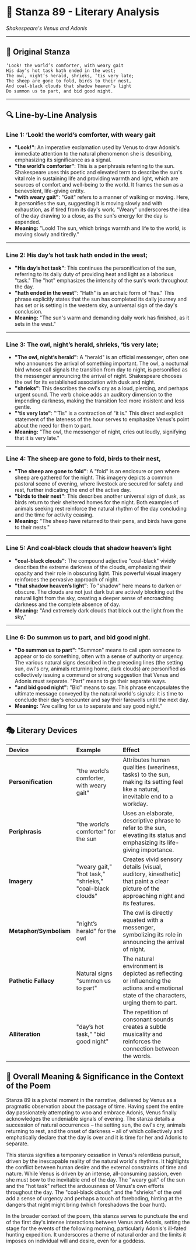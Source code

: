 # 🌹 Stanza 89 - Literary Analysis
*Shakespeare's Venus and Adonis*

---

## 📖 Original Stanza
```
‘Look! the world’s comforter, with weary gait
His day’s hot task hath ended in the west;
The owl, night’s herald, shrieks, ‘tis very late;
The sheep are gone to fold, birds to their nest,    
And coal-black clouds that shadow heaven’s light
Do summon us to part, and bid good night.
```

---

## 🔍 Line-by-Line Analysis

### Line 1: ‘Look! the world’s comforter, with weary gait
*   **"Look!"**: An imperative exclamation used by Venus to draw Adonis's immediate attention to the natural phenomenon she is describing, emphasizing its significance as a signal.
*   **"the world’s comforter"**: This is a periphrasis referring to the sun. Shakespeare uses this poetic and elevated term to describe the sun's vital role in sustaining life and providing warmth and light, which are sources of comfort and well-being to the world. It frames the sun as a benevolent, life-giving entity.
*   **"with weary gait"**: "Gait" refers to a manner of walking or moving. Here, it personifies the sun, suggesting it is moving slowly and with exhaustion, as if tired from its day's work. "Weary" underscores the idea of the day drawing to a close, as the sun's energy for the day is expended.
*   **Meaning:** "Look! The sun, which brings warmth and life to the world, is moving slowly and tiredly."

---

### Line 2: His day’s hot task hath ended in the west;
*   **"His day’s hot task"**: This continues the personification of the sun, referring to its daily duty of providing heat and light as a laborious "task." The "hot" emphasizes the intensity of the sun's work throughout the day.
*   **"hath ended in the west"**: "Hath" is an archaic form of "has." This phrase explicitly states that the sun has completed its daily journey and has set or is setting in the western sky, a universal sign of the day's conclusion.
*   **Meaning:** "The sun's warm and demanding daily work has finished, as it sets in the west."

---

### Line 3: The owl, night’s herald, shrieks, ‘tis very late;
*   **"The owl, night’s herald"**: A "herald" is an official messenger, often one who announces the arrival of something important. The owl, a nocturnal bird whose call signals the transition from day to night, is personified as the messenger announcing the arrival of night. Shakespeare chooses the owl for its established association with dusk and night.
*   **"shrieks"**: This describes the owl's cry as a loud, piercing, and perhaps urgent sound. The verb choice adds an auditory dimension to the impending darkness, making the transition feel more insistent and less gentle.
*   **"‘tis very late"**: "‘Tis" is a contraction of "it is." This direct and explicit statement of the lateness of the hour serves to emphasize Venus's point about the need for them to part.
*   **Meaning:** "The owl, the messenger of night, cries out loudly, signifying that it is very late."

---

### Line 4: The sheep are gone to fold, birds to their nest,
*   **"The sheep are gone to fold"**: A "fold" is an enclosure or pen where sheep are gathered for the night. This imagery depicts a common pastoral scene of evening, where livestock are secured for safety and rest, further indicating the end of the active day.
*   **"birds to their nest"**: This describes another universal sign of dusk, as birds return to their sheltered homes for the night. Both examples of animals seeking rest reinforce the natural rhythm of the day concluding and the time for activity ceasing.
*   **Meaning:** "The sheep have returned to their pens, and birds have gone to their nests."

---

### Line 5: And coal-black clouds that shadow heaven’s light
*   **"coal-black clouds"**: The compound adjective "coal-black" vividly describes the extreme darkness of the clouds, emphasizing their opacity and their role in obscuring light. This powerful visual imagery reinforces the pervasive approach of night.
*   **"that shadow heaven’s light"**: To "shadow" here means to darken or obscure. The clouds are not just dark but are actively blocking out the natural light from the sky, creating a deeper sense of encroaching darkness and the complete absence of day.
*   **Meaning:** "And extremely dark clouds that block out the light from the sky,"

---

### Line 6: Do summon us to part, and bid good night.
*   **"Do summon us to part"**: "Summon" means to call upon someone to appear or to do something, often with a sense of authority or urgency. The various natural signs described in the preceding lines (the setting sun, owl's cry, animals returning home, dark clouds) are personified as collectively issuing a command or strong suggestion that Venus and Adonis must separate. "Part" means to go their separate ways.
*   **"and bid good night"**: "Bid" means to say. This phrase encapsulates the ultimate message conveyed by the natural world's signals: it is time to conclude their day's encounter and say their farewells until the next day.
*   **Meaning:** "Are calling for us to separate and say good night."

---

## 🎭 Literary Devices

| Device           | Example                                    | Effect                                                                                                                              |
| :--------------- | :----------------------------------------- | :---------------------------------------------------------------------------------------------------------------------------------- |
| **Personification** | "the world’s comforter, with weary gait"   | Attributes human qualities (weariness, tasks) to the sun, making its setting feel like a natural, inevitable end to a workday.        |
| **Periphrasis**   | "the world’s comforter" for the sun        | Uses an elaborate, descriptive phrase to refer to the sun, elevating its status and emphasizing its life-giving importance.          |
| **Imagery**      | "weary gait," "hot task," "shrieks," "coal-black clouds" | Creates vivid sensory details (visual, auditory, kinesthetic) that paint a clear picture of the approaching night and its features. |
| **Metaphor/Symbolism** | "night’s herald" for the owl             | The owl is directly equated with a messenger, symbolizing its role in announcing the arrival of night.                             |
| **Pathetic Fallacy** | Natural signs "summon us to part"          | The natural environment is depicted as reflecting or influencing the actions and emotional state of the characters, urging them to part. |
| **Alliteration** | "day’s hot task," "bid good night"         | The repetition of consonant sounds creates a subtle musicality and reinforces the connection between the words.                     |

## 🎯 Overall Meaning & Significance in the Context of the Poem

Stanza 89 is a pivotal moment in the narrative, delivered by Venus as a pragmatic observation about the passage of time. Having spent the entire day passionately attempting to woo and embrace Adonis, Venus finally acknowledges the undeniable signals of evening. The stanza details a succession of natural occurrences – the setting sun, the owl's cry, animals returning to rest, and the onset of darkness – all of which collectively and emphatically declare that the day is over and it is time for her and Adonis to separate.

This stanza signifies a temporary cessation in Venus's relentless pursuit, driven by the inescapable reality of the natural world's rhythms. It highlights the conflict between human desire and the external constraints of time and nature. While Venus is driven by an intense, all-consuming passion, even she must bow to the inevitable end of the day. The "weary gait" of the sun and the "hot task" reflect the arduousness of Venus's own efforts throughout the day. The "coal-black clouds" and the "shrieks" of the owl add a sense of urgency and perhaps a touch of foreboding, hinting at the dangers that night might bring (which foreshadows the boar hunt).

In the broader context of the poem, this stanza serves to punctuate the end of the first day's intense interactions between Venus and Adonis, setting the stage for the events of the following morning, particularly Adonis's ill-fated hunting expedition. It underscores a theme of natural order and the limits it imposes on individual will and desire, even for a goddess.
